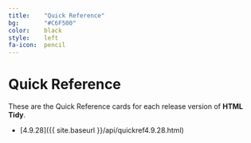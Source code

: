 ```yaml
---
title:    "Quick Reference"
bg:       "#C6F500"
color:    black    
style:    left
fa-icon:  pencil
---
```


# Quick Reference

These are the Quick Reference cards for each release version of **HTML Tidy**.

- [4.9.28]({{ site.baseurl }}/api/quickref4.9.28.html)
